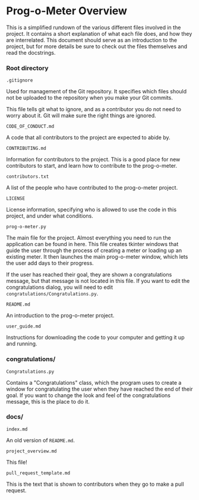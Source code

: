 # Prog-o-Meter Overview

This is a simplified rundown of the various different files involved in the project.
It contains a short explanation of what each file does, and how they are interrelated.
This document should serve as an introduction to the project, but for more details be sure
to check out the files themselves and read the docstrings.

### Root directory

`.gitignore`

Used for management of the Git repository. It specifies which files should not be uploaded
to the repository when you make your Git commits.

This file tells git what to ignore, and as a contributor you do not need to worry about it. Git will make sure the right things are ignored. 

`CODE_OF_CONDUCT.md`

A code that all contributors to the project are expected to abide by.

`CONTRIBUTING.md`

Information for contributors to the project.
This is a good place for new contributors to start, and learn how to contribute to the prog-o-meter.

`contributors.txt`

A list of the people who have contributed to the prog-o-meter project.

`LICENSE`

License information, specifying who is allowed to use the code in this project, and under what conditions.

`prog-o-meter.py`

The main file for the project. Almost everything you need to run the application can be found in here.
This file creates tkinter windows that guide the user through the process of creating a meter or loading
up an existing meter. It then launches the main prog-o-meter window, which lets the user add days
to their progress.

If the user has reached their goal, they are shown a congratulations message, but that message is
not located in this file. If you want to edit the congratulations dialog, you will need to edit
`congratulations/Congratulations.py`.

`README.md`

An introduction to the prog-o-meter project.

`user_guide.md`

Instructions for downloading the code to your computer and getting it up and running.


### congratulations/

`Congratulations.py`

Contains a "Congratulations" class, which the program uses to create a window for congratulating the
user when they have reached the end of their goal. If you want to change the look and feel of the
congratulations message, this is the place to do it.

### docs/

`index.md`

An old version of `README.md`.

`project_overview.md`

This file!

`pull_request_template.md`

This is the text that is shown to contributors when they go to make a pull request.

